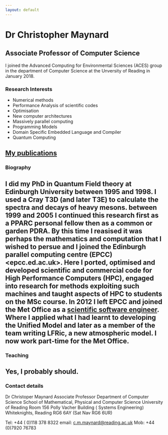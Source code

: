 ```yaml
---
layout: default
---
```


# Dr Christopher Maynard #

## Associate Professor of Computer Science ##

I joined the Advanced Computing for Environmental Sciences (ACES) group in the department of Computer Science at the Unversity of Reading in January 2018.

### Research Interests ###
* Numerical methods
* Performance Analysis of scientific codes
* Optimisation
* New computer architectures
* Massively parallel computing
* Programming Models
* Domain Specific Embedded Language and Compiler
* Quantum Computing

[My publications](http://scholar.google.co.uk/citations?user=IkpjFloAAAAJ&hl=en)
---
### Biography ###

I did my PhD in Quantum Field theory at Edinburgh University between 1995 and 1998. I used a Cray T3D (and later T3E) to calculate the spectra and decays of heavy mesons.  between 1999 and 2005 I continued this research first as a PPARC personal fellow then as a common or garden PDRA. By this time I reasised it was perhaps the mathematics and computation that I wished to persue and I joined the Edinburgh parallel computing centre (EPCC) <epcc.ed.ac.uk>. Here I ported, optimised and developed scientific and commercial code for High Performance Computers (HPC), engaged into research for methods exploiting such machines and taught aspects of HPC to students on the MSc course.  In 2012 I left EPCC and joined the Met Office as a [scientific software engineer](http://www.metoffice.gov.uk/research/people/christopher-maynard). Where I applied what I had learnt to developing the Unified Model and later as a member of the team writing LFRic, a new atmospheric model. I now work part-time for the Met Office.
---
### Teaching ###

Yes, I probably should.
---
### Contact details ###
Dr Christoper Maynard
Associate Professor
Department of Computer Science
School of Mathematical, Physical and Computer Science
University of Reading
Room 156 Polly Vacher  Building  ( Systems Engineering)
Whiteknights, Reading
RG6 6AY (Sat Nav RG6 6UR)

Tel: +44  ( 0)118 378 8322    email: c.m.maynard@reading.ac.uk
Mob: +44 (0)7920 76783
